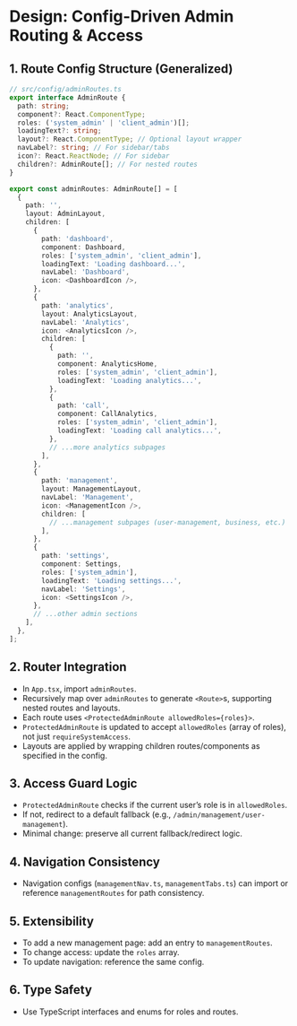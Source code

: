# Design: Config-Driven Admin Routing & Access

## 1. Route Config Structure (Generalized)
```typescript
// src/config/adminRoutes.ts
export interface AdminRoute {
  path: string;
  component?: React.ComponentType;
  roles: ('system_admin' | 'client_admin')[];
  loadingText?: string;
  layout?: React.ComponentType; // Optional layout wrapper
  navLabel?: string; // For sidebar/tabs
  icon?: React.ReactNode; // For sidebar
  children?: AdminRoute[]; // For nested routes
}

export const adminRoutes: AdminRoute[] = [
  {
    path: '',
    layout: AdminLayout,
    children: [
      {
        path: 'dashboard',
        component: Dashboard,
        roles: ['system_admin', 'client_admin'],
        loadingText: 'Loading dashboard...',
        navLabel: 'Dashboard',
        icon: <DashboardIcon />,
      },
      {
        path: 'analytics',
        layout: AnalyticsLayout,
        navLabel: 'Analytics',
        icon: <AnalyticsIcon />,
        children: [
          {
            path: '',
            component: AnalyticsHome,
            roles: ['system_admin', 'client_admin'],
            loadingText: 'Loading analytics...',
          },
          {
            path: 'call',
            component: CallAnalytics,
            roles: ['system_admin', 'client_admin'],
            loadingText: 'Loading call analytics...',
          },
          // ...more analytics subpages
        ],
      },
      {
        path: 'management',
        layout: ManagementLayout,
        navLabel: 'Management',
        icon: <ManagementIcon />,
        children: [
          // ...management subpages (user-management, business, etc.)
        ],
      },
      {
        path: 'settings',
        component: Settings,
        roles: ['system_admin'],
        loadingText: 'Loading settings...',
        navLabel: 'Settings',
        icon: <SettingsIcon />,
      },
      // ...other admin sections
    ],
  },
];
```

## 2. Router Integration
- In `App.tsx`, import `adminRoutes`.
- Recursively map over `adminRoutes` to generate `<Route>`s, supporting nested routes and layouts.
- Each route uses `<ProtectedAdminRoute allowedRoles={roles}>`.
- `ProtectedAdminRoute` is updated to accept `allowedRoles` (array of roles), not just `requireSystemAccess`.
- Layouts are applied by wrapping children routes/components as specified in the config.

## 3. Access Guard Logic
- `ProtectedAdminRoute` checks if the current user’s role is in `allowedRoles`.
- If not, redirect to a default fallback (e.g., `/admin/management/user-management`).
- Minimal change: preserve all current fallback/redirect logic.

## 4. Navigation Consistency
- Navigation configs (`managementNav.ts`, `managementTabs.ts`) can import or reference `managementRoutes` for path consistency.

## 5. Extensibility
- To add a new management page: add an entry to `managementRoutes`.
- To change access: update the `roles` array.
- To update navigation: reference the same config.

## 6. Type Safety
- Use TypeScript interfaces and enums for roles and routes.
